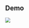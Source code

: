 
## Demo
![](https://github.com/BIKRAM-SAHA/Birthday-Reminder/blob/main/birthdayreminder-walkthrough.gif)
